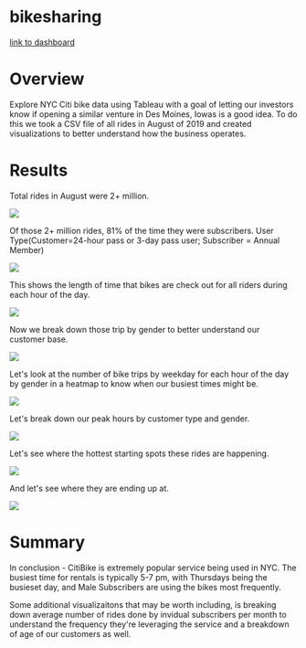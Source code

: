 # bikesharing

[link to dashboard](https://public.tableau.com/profile/tyler.engalla#!/vizhome/citibikechallenge_16115379686240/August2019CitiBikeRides?publish=yes)

# Overview
Explore NYC Citi bike data using Tableau with a goal of letting our investors know if opening a similar venture in Des Moines, Iowas is a good idea. To do this we took a CSV file of all rides in August of 2019 and created visualizations to better understand how the business operates. 

# Results

Total rides in August were 2+ million. 

![](/images/numberofRides.png)

Of those 2+ million rides, 81% of the time they were subscribers. User Type(Customer=24-hour pass or 3-day pass user; Subscriber = Annual Member) 

![](/images/customerType.png)

This shows the length of time that bikes are check out for all riders during each hour of the day.

![](/images/bestTimes.png)

Now we break down those trip by gender to better understand our customer base.

![](/images/genderTimes.png)

Let's look at the number of bike trips by weekday for each hour of the day by gender in a heatmap to know when our busiest times might be. 

![](/images/userTripsbyWeekdayGender.png)

Let's break down our peak hours by customer type and gender.  

![](/images/checkoutByGender.png)

Let's see where the hottest starting spots these rides are happening. 

![](/images/topStarting.png)

And let's see where they are ending up at. 

![](/images/topEnding.png)


# Summary
In conclusion - CitiBike is extremely popular service being used in NYC. The busiest time for rentals is typically 5-7 pm, with Thursdays being the busieset day, and Male Subscribers are using the bikes most frequently. 

Some additional visualizaitons that may be worth including, is breaking down average number of rides done by invidual subscribers per month to understand the frequency they're leveraging the service and a breakdown of age of our customers as well.  
